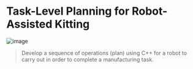 # Task-Level Planning for Robot-Assisted Kitting
![image](https://github.com/user-attachments/assets/ffd98797-a834-43f3-bebd-44dff1b03e07)


> Develop a sequence of operations (plan) using C++ for a robot to carry out in order to complete a manufacturing task.
